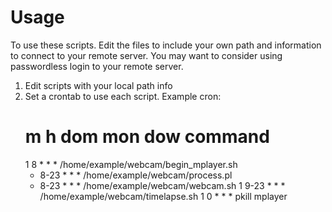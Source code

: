 Usage
=====

To use these scripts. Edit the files to include your own path and information to connect to your remote server. You may want to consider using passwordless login to your remote server.

1. Edit scripts with your local path info
2. Set a crontab to use each script. Example cron:
	# m h  dom mon dow   command
	1 8 * * * /home/example/webcam/begin_mplayer.sh
	* 8-23 * * * /home/example/webcam/process.pl
	* 8-23 * * * /home/example/webcam/webcam.sh
	1 9-23 * * * /home/example/webcam/timelapse.sh
	1 0 * * * pkill mplayer
